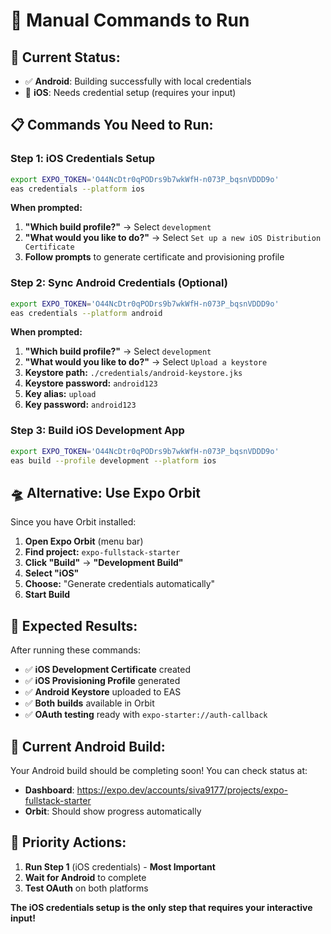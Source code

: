 # 🚀 Manual Commands to Run

## 🎯 **Current Status:**
- ✅ **Android**: Building successfully with local credentials
- 🍎 **iOS**: Needs credential setup (requires your input)

## 📋 **Commands You Need to Run:**

### **Step 1: iOS Credentials Setup**
```bash
export EXPO_TOKEN='O44NcDtr0qPODrs9b7wkWfH-n073P_bqsnVDDD9o'
eas credentials --platform ios
```

**When prompted:**
1. **"Which build profile?"** → Select `development`
2. **"What would you like to do?"** → Select `Set up a new iOS Distribution Certificate`
3. **Follow prompts** to generate certificate and provisioning profile

### **Step 2: Sync Android Credentials (Optional)**
```bash
export EXPO_TOKEN='O44NcDtr0qPODrs9b7wkWfH-n073P_bqsnVDDD9o'
eas credentials --platform android
```

**When prompted:**
1. **"Which build profile?"** → Select `development`
2. **"What would you like to do?"** → Select `Upload a keystore`
3. **Keystore path:** `./credentials/android-keystore.jks`
4. **Keystore password:** `android123`
5. **Key alias:** `upload`
6. **Key password:** `android123`

### **Step 3: Build iOS Development App**
```bash
export EXPO_TOKEN='O44NcDtr0qPODrs9b7wkWfH-n073P_bqsnVDDD9o'
eas build --profile development --platform ios
```

## 🛸 **Alternative: Use Expo Orbit**

Since you have Orbit installed:

1. **Open Expo Orbit** (menu bar)
2. **Find project:** `expo-fullstack-starter`
3. **Click "Build"** → **"Development Build"**
4. **Select "iOS"**
5. **Choose:** "Generate credentials automatically"
6. **Start Build**

## 📱 **Expected Results:**

After running these commands:
- ✅ **iOS Development Certificate** created
- ✅ **iOS Provisioning Profile** generated  
- ✅ **Android Keystore** uploaded to EAS
- ✅ **Both builds** available in Orbit
- ✅ **OAuth testing** ready with `expo-starter://auth-callback`

## 🎯 **Current Android Build:**

Your Android build should be completing soon! You can check status at:
- **Dashboard**: https://expo.dev/accounts/siva9177/projects/expo-fullstack-starter
- **Orbit**: Should show progress automatically

## 🚀 **Priority Actions:**

1. **Run Step 1** (iOS credentials) - **Most Important**
2. **Wait for Android** to complete
3. **Test OAuth** on both platforms

**The iOS credentials setup is the only step that requires your interactive input!**